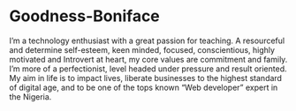 # Goodness-Boniface
I’m a technology enthusiast with a great passion for teaching. A resourceful and determine self-esteem, keen minded, focused, conscientious, highly motivated and  Introvert at heart, my core values are commitment and family. I’m more of a perfectionist, level headed under pressure and result oriented.  My aim in life is to impact lives, liberate businesses to the highest standard of digital age, and to be one of the tops known “Web developer” expert in the Nigeria.

